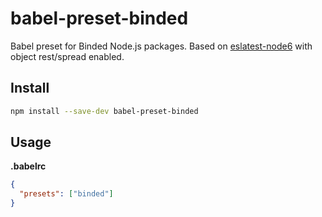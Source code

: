 # babel-preset-binded

Babel preset for Binded Node.js packages. Based on [eslatest-node6](https://github.com/binded/babel-preset-eslatest-node6) with object rest/spread enabled.

## Install

```bash
npm install --save-dev babel-preset-binded
```

## Usage

**.babelrc**

```json
{
  "presets": ["binded"]
}
```